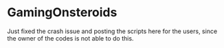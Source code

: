 # GamingOnsteroids
 Just fixed the crash issue and posting the scripts here for the users, since the owner of the codes is not able to do this.
